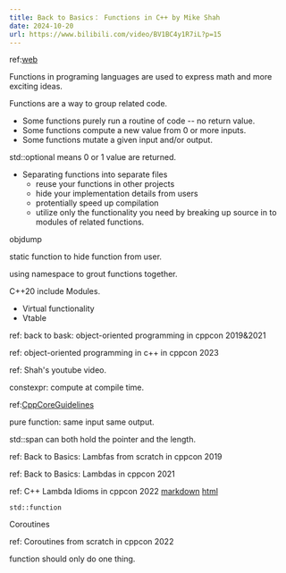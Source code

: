 ```yaml
---
title: Back to Basics： Functions in C++ by Mike Shah
date: 2024-10-20
url: https://www.bilibili.com/video/BV1BC4y1R7iL?p=15
---
```


ref:[web](http://mshah.io/)

Functions in programing languages are used to express math and more exciting ideas.

Functions are a way to group related code.

- Some functions purely run a routine of code -- no return value.
- Some functions compute a new value from 0 or more inputs.
- Some functions mutate a given input and/or output.

std::optional means 0 or 1 value are returned.

- Separating functions into separate files
  - reuse your functions in other projects
  - hide your implementation details from users
  - protentially speed up compilation
  - utilize only the functionality you need by breaking up source in to modules of related functions.

objdump

static function to hide function from user.

using namespace to grout functions together.

C++20 include Modules.

- Virtual functionality
- Vtable

ref: back to bask: object-oriented programming in cppcon 2019&2021

ref: object-oriented programming in c++ in cppcon 2023

ref: Shah's youtube video.

constexpr: compute at compile time.

ref:[CppCoreGuidelines](https://isocpp.github.io/CppCoreGuidelines/)

pure function: same input same output.

std::span can both hold the pointer and the length.

ref: Back to Basics: Lambfas from scratch in cppcon 2019

ref: Back to Basics: Lambdas in cppcon 2021

ref: C++ Lambda Idioms in cppcon 2022 [markdown](../2022/c++_lambda_idioms.md)  [html](../2022/c++_lambda_idioms.html)

`std::function`

Coroutines

ref: Coroutines from scratch in cppcon 2022

function should only do one thing.
